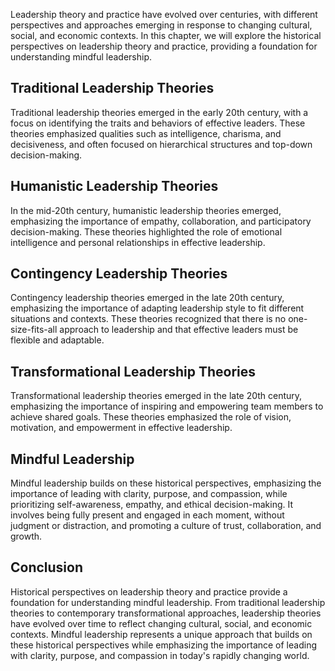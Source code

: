 
Leadership theory and practice have evolved over centuries, with different perspectives and approaches emerging in response to changing cultural, social, and economic contexts. In this chapter, we will explore the historical perspectives on leadership theory and practice, providing a foundation for understanding mindful leadership.

Traditional Leadership Theories
-------------------------------

Traditional leadership theories emerged in the early 20th century, with a focus on identifying the traits and behaviors of effective leaders. These theories emphasized qualities such as intelligence, charisma, and decisiveness, and often focused on hierarchical structures and top-down decision-making.

Humanistic Leadership Theories
------------------------------

In the mid-20th century, humanistic leadership theories emerged, emphasizing the importance of empathy, collaboration, and participatory decision-making. These theories highlighted the role of emotional intelligence and personal relationships in effective leadership.

Contingency Leadership Theories
-------------------------------

Contingency leadership theories emerged in the late 20th century, emphasizing the importance of adapting leadership style to fit different situations and contexts. These theories recognized that there is no one-size-fits-all approach to leadership and that effective leaders must be flexible and adaptable.

Transformational Leadership Theories
------------------------------------

Transformational leadership theories emerged in the late 20th century, emphasizing the importance of inspiring and empowering team members to achieve shared goals. These theories emphasized the role of vision, motivation, and empowerment in effective leadership.

Mindful Leadership
------------------

Mindful leadership builds on these historical perspectives, emphasizing the importance of leading with clarity, purpose, and compassion, while prioritizing self-awareness, empathy, and ethical decision-making. It involves being fully present and engaged in each moment, without judgment or distraction, and promoting a culture of trust, collaboration, and growth.

Conclusion
----------

Historical perspectives on leadership theory and practice provide a foundation for understanding mindful leadership. From traditional leadership theories to contemporary transformational approaches, leadership theories have evolved over time to reflect changing cultural, social, and economic contexts. Mindful leadership represents a unique approach that builds on these historical perspectives while emphasizing the importance of leading with clarity, purpose, and compassion in today's rapidly changing world.
